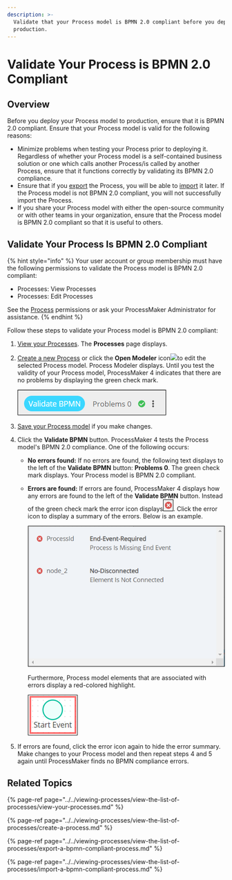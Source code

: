 ```yaml
---
description: >-
  Validate that your Process model is BPMN 2.0 compliant before you deploy it to
  production.
---
```


# Validate Your Process is BPMN 2.0 Compliant

## Overview

Before you deploy your Process model to production, ensure that it is BPMN 2.0 compliant. Ensure that your Process model is valid for the following reasons:

* Minimize problems when testing your Process prior to deploying it. Regardless of whether your Process model is a self-contained business solution or one which calls another Process/is called by another Process, ensure that it functions correctly by validating its BPMN 2.0 compliance.
* Ensure that if you [export](../../viewing-processes/view-the-list-of-processes/export-a-bpmn-compliant-process.md) the Process, you will be able to [import](../../viewing-processes/view-the-list-of-processes/import-a-bpmn-compliant-process.md) it later. If the Process model is not BPMN 2.0 compliant, you will not successfully import the Process.
* If you share your Process model with either the open-source community or with other teams in your organization, ensure that the Process model is BPMN 2.0 compliant so that it is useful to others.

## Validate Your Process Is BPMN 2.0 Compliant

{% hint style="info" %}
Your user account or group membership must have the following permissions to validate the Process model is BPMN 2.0 compliant:

* Processes: View Processes
* Processes: Edit Processes

See the [Process](../../../processmaker-administration/permission-descriptions-for-users-and-groups.md#processes) permissions or ask your ProcessMaker Administrator for assistance.
{% endhint %}

Follow these steps to validate your Process model is BPMN 2.0 compliant:

1. ​[View your Processes](https://processmaker.gitbook.io/processmaker-4-community/-LPblkrcFWowWJ6HZdhC/~/drafts/-LRhVZm0ddxDcGGdN5ZN/primary/designing-processes/viewing-processes/view-the-list-of-processes/view-your-processes#view-all-processes). The **Processes** page displays.
2. ​[Create a new Process](https://processmaker.gitbook.io/processmaker-4-community/-LPblkrcFWowWJ6HZdhC/~/edit/drafts/-LauIZVG_nBSIczT8ilV/designing-processes/viewing-processes/view-the-list-of-processes/create-a-process) or click the **Open Modeler** icon​![](https://firebasestorage.googleapis.com/v0/b/gitbook-28427.appspot.com/o/assets%2F-LJ0aNaVW1m7sNsxVJLV%2F-LVxYmCLNQNVkqtm90bQ%2F-LVxdCH6161DyA6JCRG-%2FOpen%20Modeler%20Edit%20icon%20Processes%20page%20-%20Processes.png?alt=media&token=75758d17-e403-418c-80e0-47ae2dca3c23)to edit the selected Process model. Process Modeler displays. Until you test the validity of your Process model, ProcessMaker 4 indicates that there are no problems by displaying the green check mark.  

   ![](../../../.gitbook/assets/validate-bpmn-no-problems-process-modeler-processes.png)

3. [Save your Process model](toolboxes.md#save-your-process-model) if you make changes.
4. Click the **Validate BPMN** button. ProcessMaker 4 tests the Process model's BPMN 2.0 compliance. One of the following occurs:
   * **No errors found:** If no errors are found, the following text displays to the left of the **Validate BPMN** button: **Problems 0**. The green check mark displays. Your Process model is BPMN 2.0 compliant.
   * **Errors are found:** If errors are found, ProcessMaker 4 displays how any errors are found to the left of the **Validate BPMN** button. Instead of the green check mark the error icon displays![](../../../.gitbook/assets/validate-bpmn-problems-errors-process-modeler-processes.png). Click the error icon to display a summary of the errors. Below is an example.  

     ![](../../../.gitbook/assets/validate-bpmn-problem-error-summary-process-modeler-processes.png)

     Furthermore, Process model elements that are associated with errors display a red-colored highlight.  

     ![](../../../.gitbook/assets/validate-bpmn-problem-error-highlight-process-modeler-processes.png)
5. If errors are found, click the error icon again to hide the error summary. Make changes to your Process model and then repeat steps 4 and 5 again until ProcessMaker finds no BPMN compliance errors.

## Related Topics

{% page-ref page="../../viewing-processes/view-the-list-of-processes/view-your-processes.md" %}

{% page-ref page="../../viewing-processes/view-the-list-of-processes/create-a-process.md" %}

{% page-ref page="../../viewing-processes/view-the-list-of-processes/export-a-bpmn-compliant-process.md" %}

{% page-ref page="../../viewing-processes/view-the-list-of-processes/import-a-bpmn-compliant-process.md" %}

